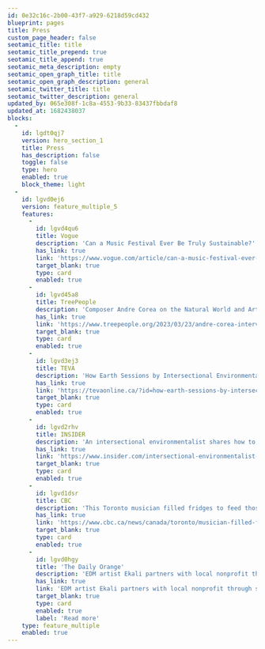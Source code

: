 ```yaml
---
id: 0e32c16c-2b00-43f7-a929-6218d59cd432
blueprint: pages
title: Press
custom_page_header: false
seotamic_title: title
seotamic_title_prepend: true
seotamic_title_append: true
seotamic_meta_description: empty
seotamic_open_graph_title: title
seotamic_open_graph_description: general
seotamic_twitter_title: title
seotamic_twitter_description: general
updated_by: 065e308f-1c8a-4553-9b33-83437fbbdaf8
updated_at: 1682438037
blocks:
  -
    id: lgdt0qj7
    version: hero_section_1
    title: Press
    has_description: false
    toggle: false
    type: hero
    enabled: true
    block_theme: light
  -
    id: lgvd0ej6
    version: feature_multiple_5
    features:
      -
        id: lgvd4qu6
        title: Vogue
        description: 'Can a Music Festival Ever Be Truly Sustainable?'
        has_link: true
        link: 'https://www.vogue.com/article/can-a-music-festival-ever-be-sustainable'
        target_blank: true
        type: card
        enabled: true
      -
        id: lgvd45a8
        title: TreePeople
        description: 'Composer Andre Corea on the Natural World and Art as Activism'
        has_link: true
        link: 'https://www.treepeople.org/2023/03/23/andre-corea-interview/'
        target_blank: true
        type: card
        enabled: true
      -
        id: lgvd3ej3
        title: TEVA
        description: 'How Earth Sessions by Intersectional Environmentalist Combines Art and Activism'
        has_link: true
        link: 'https://tevaonline.ca/?id=how-earth-sessions-by-intersectional-environmentalist-combines-art-and-activism'
        target_blank: true
        type: card
        enabled: true
      -
        id: lgvd2rhv
        title: INSIDER
        description: 'An intersectional environmentalist shares how to host sustainable gatherings and celebrations with minimal waste'
        has_link: true
        link: 'https://www.insider.com/intersectional-environmentalist-shares-tips-for-sustainable-gatherings-2022-9'
        target_blank: true
        type: card
        enabled: true
      -
        id: lgvd1dsr
        title: CBC
        description: 'This Toronto musician filled fridges to feed those in need this holiday season'
        has_link: true
        link: 'https://www.cbc.ca/news/canada/toronto/musician-filled-fridges-sounds-of-the-season-1.5838327'
        target_blank: true
        type: card
        enabled: true
      -
        id: lgvd0hgy
        title: 'The Daily Orange'
        description: 'EDM artist Ekali partners with local nonprofit through student-run agency'
        has_link: true
        link: 'EDM artist Ekali partners with local nonprofit through student-run agency'
        target_blank: true
        type: card
        enabled: true
        label: 'Read more'
    type: feature_multiple
    enabled: true
---
```

